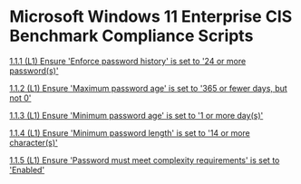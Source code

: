 # Microsoft Windows 11 Enterprise CIS Benchmark Compliance Scripts
[1.1.1 (L1) Ensure 'Enforce password history' is set to '24 or more password(s)'](https://github.com/TravelingGithub/win11-cis-shield/blob/main/1.1.1%20(L1)%20Ensure%20'Enforce%20password%20history'%20is%20set%20to%20'24%20or%20more%20password(s)'.ps1)

[1.1.2 (L1) Ensure 'Maximum password age' is set to '365 or fewer days, but not 0'](https://raw.githubusercontent.com/TravelingGithub/win11-cis-shield/refs/heads/main/1.1.2%20(L1)%20Ensure%20'Maximum%20password%20age'%20is%20set%20to%20'365%20or%20fewer%20days%2C%20but%20not%200'.ps1)

[1.1.3 (L1) Ensure 'Minimum password age' is set to '1 or more day(s)'](https://raw.githubusercontent.com/TravelingGithub/win11-cis-shield/refs/heads/main/1.1.3%20(L1)%20Ensure%20'Minimum%20password%20age'%20is%20set%20to%20'1%20or%20more%20day(s)'.ps1)

[1.1.4 (L1) Ensure 'Minimum password length' is set to '14 or more character(s)'](https://raw.githubusercontent.com/TravelingGithub/win11-cis-shield/refs/heads/main/1.1.4%20(L1)%20Ensure%20'Minimum%20password%20length'%20is%20set%20to%20'14%20or%20more%20character(s)'.ps1)

[1.1.5 (L1) Ensure 'Password must meet complexity requirements' is set to 'Enabled'](https://raw.githubusercontent.com/TravelingGithub/win11-cis-shield/refs/heads/main/1.1.5%20(L1)%20Ensure%20'Password%20must%20meet%20complexity%20requirements'%20is%20set%20to%20'Enabled'.ps1)
